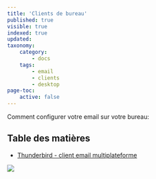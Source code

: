 ```yaml
---
title: 'Clients de bureau'
published: true
visible: true
indexed: true
updated:
taxonomy:
    category:
        - docs
    tags:
        - email
        - clients
        - desktop
page-toc:
    active: false
---
```


Comment configurer votre email sur votre bureau:

## Table des matières
- [Thunderbird - client email multiplateforme](thunderbird)

![](c64.jpg)
